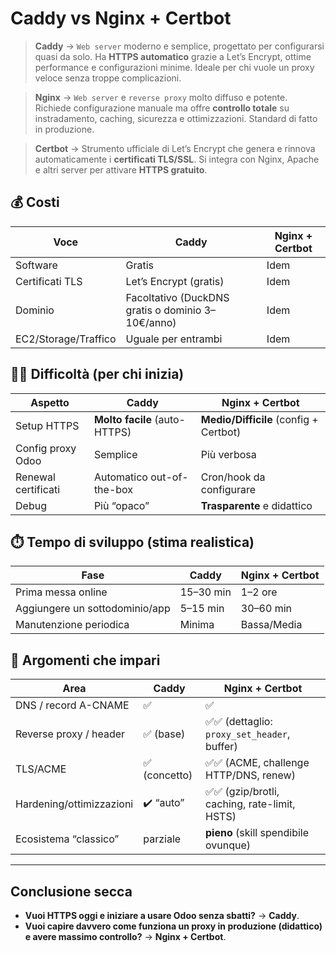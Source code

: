 # Caddy vs Nginx + Certbot

> **Caddy** → `Web server` moderno e semplice, progettato per configurarsi quasi da solo. Ha **HTTPS automatico** grazie a Let’s Encrypt, ottime performance e configurazioni minime. Ideale per chi vuole un proxy veloce senza troppe complicazioni.

> **Nginx** → `Web server` e `reverse proxy` molto diffuso e potente. Richiede configurazione manuale ma offre **controllo totale** su instradamento, caching, sicurezza e ottimizzazioni. Standard di fatto in produzione.

> **Certbot** → Strumento ufficiale di Let’s Encrypt che genera e rinnova automaticamente i **certificati TLS/SSL**. Si integra con Nginx, Apache e altri server per attivare **HTTPS gratuito**.

## 💰 Costi

| Voce                 | Caddy                                             | Nginx + Certbot |
|----------------------|---------------------------------------------------|-----------------|
| Software             | Gratis                                            | Idem            |
| Certificati TLS      | Let’s Encrypt (gratis)                            | Idem            |
| Dominio              | Facoltativo (DuckDNS gratis o dominio 3–10€/anno) | Idem            |
| EC2/Storage/Traffico | Uguale per entrambi                               | Idem            |

## 😵‍💫 Difficoltà (per chi inizia)

| Aspetto             | Caddy                         | Nginx + Certbot                        |
|---------------------|-------------------------------|----------------------------------------|
| Setup HTTPS         | **Molto facile** (auto-HTTPS) | **Medio/Difficile** (config + Certbot) |
| Config proxy Odoo   | Semplice                      | Più verbosa                            |
| Renewal certificati | Automatico out-of-the-box     | Cron/hook da configurare               |
| Debug               | Più “opaco”                   | **Trasparente** e didattico            |

## ⏱️ Tempo di sviluppo (stima realistica)

| Fase                           | Caddy     | Nginx + Certbot |
|--------------------------------|-----------|-----------------|
| Prima messa online             | 15–30 min | 1–2 ore         |
| Aggiungere un sottodominio/app | 5–15 min  | 30–60 min       |
| Manutenzione periodica         | Minima    | Bassa/Media     |

## 🧠 Argomenti che impari

| Area                     | Caddy        | Nginx + Certbot                             |
|--------------------------|--------------|---------------------------------------------|
| DNS / record A-CNAME     | ✅            | ✅                                           |
| Reverse proxy / header   | ✅ (base)     | ✅✅ (dettaglio: `proxy_set_header`, buffer)  |
| TLS/ACME                 | ✅ (concetto) | ✅✅ (ACME, challenge HTTP/DNS, renew)        |
| Hardening/ottimizzazioni | ✔️ “auto”    | ✅✅ (gzip/brotli, caching, rate-limit, HSTS) |
| Ecosistema “classico”    | parziale     | **pieno** (skill spendibile ovunque)        |

---

## Conclusione secca

- **Vuoi HTTPS oggi e iniziare a usare Odoo senza sbatti?** → **Caddy**.
- **Vuoi capire davvero come funziona un proxy in produzione (didattico) e avere massimo controllo?** → **Nginx + Certbot**.
